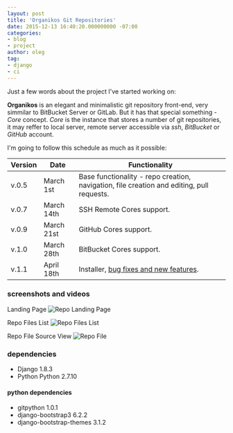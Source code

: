 ```yaml
---
layout: post
title: 'Organikos Git Repositories'
date: 2015-12-13 16:40:20.000000000 -07:00
categories: 
- blog
- project
author: oleg
tag:
- django
- ci
---
```

Just a few words about the project I've started working on:

**Organikos** is an elegant and minimalistic git repository front-end, very simmilar to BitBucket Server or GitLab. But it has that special something - *Core* concept.
*Core* is the instance that stores a number of git repositories, it may reffer to local server, remote server accessible via *ssh*, *BitBucket* or *GitHub* account.

I'm going to follow this schedule as much as it possible:

| Version | Date | Functionality |
|-------|--------|---------|
| v.0.5 | March 1st | Base functionality - repo creation, navigation, file creation and editing, pull requests. |
| v.0.7 | March 14th | SSH Remote Cores support.|
| v.0.9 | March 21st | GitHub Cores support. |
| v.1.0 | March 28th | BitBucket Cores support. |
| v.1.1 | April 18th | Installer, [bug fixes and new features](https://github.com/lenchevsky/organikos/issues).|


### screenshots and videos
Landing Page
![Repo Landing Page](https://raw.githubusercontent.com/lenchevsky/organikos/master/pictures/screens/repo_list.png)


Repo Files List
![Repo Files List](https://raw.githubusercontent.com/lenchevsky/organikos/master/pictures/screens/repo_files.png)


Repo File Source View
![Repo File](https://raw.githubusercontent.com/lenchevsky/organikos/master/pictures/screens/repo_source.png)


### dependencies
* Django 1.8.3
* Python Python 2.7.10

#### python dependencies
* gitpython 1.0.1
* django-bootstrap3 6.2.2
* django-bootstrap-themes 3.1.2
